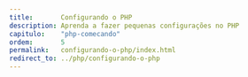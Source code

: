 ```yaml
---
title:       Configurando o PHP
description: Aprenda a fazer pequenas configurações no PHP
capitulo:    "php-comecando"
ordem:       5
permalink:   configurando-o-php/index.html
redirect_to: ../php/configurando-o-php
---
```

